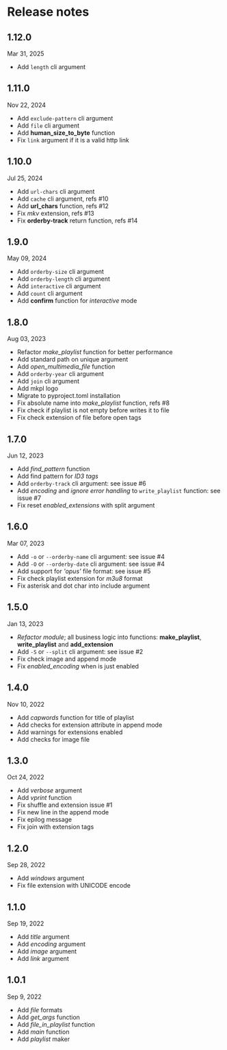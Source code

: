 # Release notes

## 1.12.0
Mar 31, 2025

- Add `length` cli argument

## 1.11.0
Nov 22, 2024

- Add `exclude-pattern` cli argument
- Add `file` cli argument
- Add **human_size_to_byte** function
- Fix `link` argument if it is a valid http link

## 1.10.0
Jul 25, 2024

- Add `url-chars` cli argument
- Add `cache` cli argument, refs #10
- Add **url_chars** function, refs #12
- Fix _mkv_ extension, refs #13
- Fix **orderby-track** return function, refs #14

## 1.9.0
May 09, 2024

- Add `orderby-size` cli argument
- Add `orderby-length` cli argument
- Add `interactive` cli argument
- Add `count` cli argument
- Add **confirm** function for _interactive_ mode

## 1.8.0
Aug 03, 2023

- Refactor _make_playlist_ function for better performance
- Add standard path on unique argument
- Add _open_multimedia_file_ function
- Add `orderby-year` cli argument
- Add `join` cli argument
- Add mkpl logo
- Migrate to pyproject.toml installation
- Fix absolute name into _make_playlist_ function, refs #8
- Fix check if playlist is not empty before writes it to file
- Fix check extension of file before open tags

## 1.7.0
Jun 12, 2023

- Add _find_pattern_ function
- Add find pattern for _ID3 tags_
- Add `orderby-track` cli argument: see issue #6
- Add _encoding_ and _ignore error handling_ to `write_playlist` function: see issue #7
- Fix reset _enabled_extensions_ with split argument

## 1.6.0
Mar 07, 2023

- Add `-o` or `--orderby-name` cli argument: see issue #4
- Add `-O` or `--orderby-date` cli argument: see issue #4
- Add support for _'opus'_ file format: see issue #5
- Fix check playlist extension for _m3u8_ format
- Fix asterisk and dot char into include argument

## 1.5.0
Jan 13, 2023

- _Refactor module_; all business logic into functions: **make_playlist**, **write_playlist** and **add_extension**
- Add `-S` or `--split` cli argument: see issue #2
- Fix check image and append mode
- Fix _enabled_encoding_ when is just enabled

## 1.4.0
Nov 10, 2022

- Add _capwords_ function for title of playlist
- Add checks for extension attribute in append mode
- Add warnings for extensions enabled
- Add checks for image file

## 1.3.0
Oct 24, 2022

- Add _verbose_ argument
- Add _vprint_ function
- Fix shuffle and extension issue #1
- Fix new line in the append mode
- Fix epilog message
- Fix join with extension tags

## 1.2.0
Sep 28, 2022

- Add _windows_ argument
- Fix file extension with UNICODE encode

## 1.1.0
Sep 19, 2022

- Add _title_ argument
- Add _encoding_ argument
- Add _image_ argument
- Add _link_ argument

## 1.0.1
Sep 9, 2022

- Add _file_ formats
- Add _get_args_ function
- Add _file_in_playlist_ function
- Add _main_ function
- Add _playlist_ maker